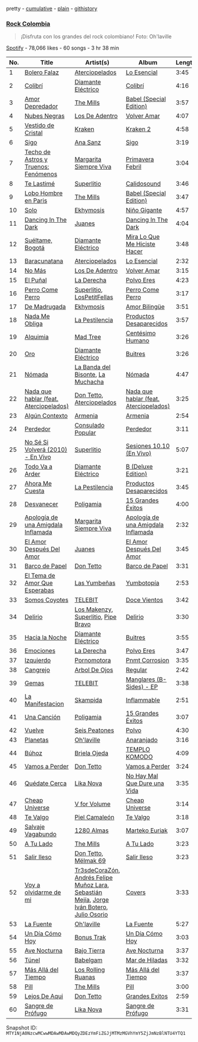 pretty - [cumulative](/playlists/cumulative/37i9dQZF1DX5inPtxPHiuS.md) - [plain](/playlists/plain/37i9dQZF1DX5inPtxPHiuS) - [githistory](https://github.githistory.xyz/mackorone/spotify-playlist-archive/blob/main/playlists/plain/37i9dQZF1DX5inPtxPHiuS)

### [Rock Colombia](https://open.spotify.com/playlist/37i9dQZF1DX5inPtxPHiuS)

> ¡Disfruta con los grandes del rock colombiano! Foto: Oh'laville

[Spotify](https://open.spotify.com/user/spotify) - 78,066 likes - 60 songs - 3 hr 38 min

| No. | Title | Artist(s) | Album | Length |
|---|---|---|---|---|
| 1 | [Bolero Falaz](https://open.spotify.com/track/6sayXgNAqCmfUAqGAxP4xA) | [Aterciopelados](https://open.spotify.com/artist/3MqjsWDLhq8SyY6N3PE8yW) | [Lo Esencial](https://open.spotify.com/album/1imzv4Lfobnw8htp6XHGvd) | 3:45 |
| 2 | [Colibrí](https://open.spotify.com/track/216H8CQbJTycq60Km6gPoJ) | [Diamante Eléctrico](https://open.spotify.com/artist/4VAZ6unMJx5upeWn0aFYuo) | [Colibrí](https://open.spotify.com/album/0yYCk0qyBlh48OuDK4NVbu) | 4:16 |
| 3 | [Amor Depredador](https://open.spotify.com/track/5mfaWeUAGR81onvg2m1kmZ) | [The Mills](https://open.spotify.com/artist/7fcGiQtR6dTLwpQzrWsiJn) | [Babel \(Special Edition\)](https://open.spotify.com/album/1qDJZqRsBuvynficMP9CqK) | 3:57 |
| 4 | [Nubes Negras](https://open.spotify.com/track/4cO7TlWSvphDKXlYQVi2bl) | [Los De Adentro](https://open.spotify.com/artist/282UIRNs6aprjrs0ynDn6v) | [Volver Amar](https://open.spotify.com/album/7lNxWPJ2lAiCVWE3iACqpW) | 4:07 |
| 5 | [Vestido de Cristal](https://open.spotify.com/track/5jpJjsuq52T2MYpmd6uxhK) | [Kraken](https://open.spotify.com/artist/02OR1V0L1ODy7dDlBLTOvx) | [Kraken 2](https://open.spotify.com/album/0KjjCwpJjH4y4U1GGmBLx0) | 4:58 |
| 6 | [Sigo](https://open.spotify.com/track/2D9fsqNw4aMABpchC5Once) | [Ana Sanz](https://open.spotify.com/artist/1wFieEqzZtcjkSIHtVk2YD) | [Sigo](https://open.spotify.com/album/0XcwHtwzFbnrXuX1CzhFKQ) | 3:19 |
| 7 | [Techo de Astros y Truenos: Fenómenos](https://open.spotify.com/track/4Bz2qeU43gmHUavvtLGOKP) | [Margarita Siempre Viva](https://open.spotify.com/artist/2XNJ1dXD5AjaHZTSM7qPlH) | [Primavera Febril](https://open.spotify.com/album/4YUGotNFarS1TGff1FkzeN) | 3:04 |
| 8 | [Te Lastimé](https://open.spotify.com/track/29ewalVPcrRF03aTtWvD9z) | [Superlitio](https://open.spotify.com/artist/2zipzOx6MIp5B8fmxR7bLB) | [Calidosound](https://open.spotify.com/album/02jSWAxa0OgylMZkHApDyj) | 3:46 |
| 9 | [Lobo Hombre en Paris](https://open.spotify.com/track/6wHbkqzDJqUsuXAzQgWH87) | [The Mills](https://open.spotify.com/artist/7fcGiQtR6dTLwpQzrWsiJn) | [Babel \(Special Edition\)](https://open.spotify.com/album/1qDJZqRsBuvynficMP9CqK) | 3:47 |
| 10 | [Solo](https://open.spotify.com/track/1YKizTW9cW02HAUdMgThf8) | [Ekhymosis](https://open.spotify.com/artist/4gOoiVWzfjPtXK3ohuEy0M) | [Niño Gigante](https://open.spotify.com/album/3ys3fHtdrDDjoWaS68k8jT) | 4:57 |
| 11 | [Dancing In The Dark](https://open.spotify.com/track/67AKmlZEFlxmiosbY9U5ea) | [Juanes](https://open.spotify.com/artist/0UWZUmn7sybxMCqrw9tGa7) | [Dancing In The Dark](https://open.spotify.com/album/4WHWtwgH3asVLjzPmd1Hc7) | 4:04 |
| 12 | [Suéltame, Bogotá](https://open.spotify.com/track/5J9ToBuIm9IqXea1zdwLgm) | [Diamante Eléctrico](https://open.spotify.com/artist/4VAZ6unMJx5upeWn0aFYuo) | [Mira Lo Que Me Hiciste Hacer](https://open.spotify.com/album/2qrp8qjS2WuKEoj6a9AiXe) | 3:48 |
| 13 | [Baracunatana](https://open.spotify.com/track/2dtYgxJAFZlf6RwbRijeIp) | [Aterciopelados](https://open.spotify.com/artist/3MqjsWDLhq8SyY6N3PE8yW) | [Lo Esencial](https://open.spotify.com/album/1imzv4Lfobnw8htp6XHGvd) | 2:32 |
| 14 | [No Más](https://open.spotify.com/track/3ObCX2lb4FlM1Rn9WUppst) | [Los De Adentro](https://open.spotify.com/artist/282UIRNs6aprjrs0ynDn6v) | [Volver Amar](https://open.spotify.com/album/7lNxWPJ2lAiCVWE3iACqpW) | 3:15 |
| 15 | [El Puñal](https://open.spotify.com/track/6cO3H592rPALlR3XoUG0P9) | [La Derecha](https://open.spotify.com/artist/7JNwRhdFj1nB8I1OKTHbCO) | [Polvo Eres](https://open.spotify.com/album/7HasLPPt3DSEI2CQENBMPQ) | 4:23 |
| 16 | [Perro Come Perro](https://open.spotify.com/track/6yFINQXuZLwCLgfHCtv2sv) | [Superlitio](https://open.spotify.com/artist/2zipzOx6MIp5B8fmxR7bLB), [LosPetitFellas](https://open.spotify.com/artist/0KuSKX95imv2ymBDqrixLv) | [Perro Come Perro](https://open.spotify.com/album/7Bww9cUgtmlbdXpkSWp67A) | 3:17 |
| 17 | [De Madrugada](https://open.spotify.com/track/2BTIyjyThg5vaXiWBh9Vxj) | [Ekhymosis](https://open.spotify.com/artist/4gOoiVWzfjPtXK3ohuEy0M) | [Amor Bilingüe](https://open.spotify.com/album/2r5lhBiWdmah14tIjGxDfg) | 3:51 |
| 18 | [Nada Me Obliga](https://open.spotify.com/track/1ZgffyEDYfzRqr54XQKuF4) | [La Pestilencia](https://open.spotify.com/artist/09N5SuYvKJPb6mX34qfeM3) | [Productos Desaparecidos](https://open.spotify.com/album/1JyFH6v4N1WNofSsCRcYiG) | 3:57 |
| 19 | [Alquimia](https://open.spotify.com/track/6EpYwPKXRSvbiEzQleo3Ex) | [Mad Tree](https://open.spotify.com/artist/7ozAaEiZsgJUvQ8TDm6X1h) | [Centésimo Humano](https://open.spotify.com/album/7t4Jq35hft0aD3CO5LnS9O) | 3:26 |
| 20 | [Oro](https://open.spotify.com/track/25kTcpm09oAgqvPWdREsw5) | [Diamante Eléctrico](https://open.spotify.com/artist/4VAZ6unMJx5upeWn0aFYuo) | [Buitres](https://open.spotify.com/album/0to2ICjzDMqXzRnuqdpyWL) | 3:26 |
| 21 | [Nómada](https://open.spotify.com/track/2J4drmgsDr6u7EP3DvyN9A) | [La Banda del Bisonte](https://open.spotify.com/artist/363z8t8XMXCozcLQorLiPD), [La Muchacha](https://open.spotify.com/artist/74IAICxWfYBsjabuEbKQXV) | [Nómada](https://open.spotify.com/album/4tUaCFfhnftL5Eg6li46K6) | 4:47 |
| 22 | [Nada que hablar \(feat\. Aterciopelados\)](https://open.spotify.com/track/7tHQZ9Wbb8dI4ldZBaKfaw) | [Don Tetto](https://open.spotify.com/artist/73yxxTCHbUjnQUifLtfbDL), [Aterciopelados](https://open.spotify.com/artist/3MqjsWDLhq8SyY6N3PE8yW) | [Nada que hablar \(feat\. Aterciopelados\)](https://open.spotify.com/album/3NJno867gz0ZuAy8td5pRm) | 3:25 |
| 23 | [Algún Contexto](https://open.spotify.com/track/3VthvpD7tsAm5lybsXWXX1) | [Armenia](https://open.spotify.com/artist/4FmrAtWfKHAIysakSpmatx) | [Armenia](https://open.spotify.com/album/4tT3ltCmgXpxtVuYTWN1bm) | 2:54 |
| 24 | [Perdedor](https://open.spotify.com/track/5ar5amjRsCkf0Q83SDIpMl) | [Consulado Popular](https://open.spotify.com/artist/7A8fPSWDyJhjCtzHWhprQR) | [Perdedor](https://open.spotify.com/album/4LlHGstQq3kGoD76eJ6gaB) | 3:11 |
| 25 | [No Sé Si Volverá \(2010\) \- En Vivo](https://open.spotify.com/track/4McZzvdbv5LiiCTab7ZfjV) | [Superlitio](https://open.spotify.com/artist/2zipzOx6MIp5B8fmxR7bLB) | [Sesiones 10.10 \(En Vivo\)](https://open.spotify.com/album/39RUjOR8bOAvdCqlRRqQf4) | 5:07 |
| 26 | [Todo Va a Arder](https://open.spotify.com/track/00cMA5Xuinekqx8ui1Eixy) | [Diamante Eléctrico](https://open.spotify.com/artist/4VAZ6unMJx5upeWn0aFYuo) | [B \(Deluxe Edition\)](https://open.spotify.com/album/44TWj8mzWLC1KrlGQ7asNY) | 3:21 |
| 27 | [Ahora Me Cuesta](https://open.spotify.com/track/3kpmzwSyKbVhGxu6Rvme0L) | [La Pestilencia](https://open.spotify.com/artist/09N5SuYvKJPb6mX34qfeM3) | [Productos Desaparecidos](https://open.spotify.com/album/1JyFH6v4N1WNofSsCRcYiG) | 3:45 |
| 28 | [Desvanecer](https://open.spotify.com/track/1M0OhNeH1RFJdam3cAVvQL) | [Poligamia](https://open.spotify.com/artist/3l8MpG7CL6zqYDBhbcNG1O) | [15 Grandes Éxitos](https://open.spotify.com/album/0BKbOvXdF2QVXNwX63Iwbk) | 4:00 |
| 29 | [Apología de una Amigdala Inflamada](https://open.spotify.com/track/34sNFlKyNs9IjmdUttxtWA) | [Margarita Siempre Viva](https://open.spotify.com/artist/2XNJ1dXD5AjaHZTSM7qPlH) | [Apología de una Amigdala Inflamada](https://open.spotify.com/album/5LEInPf0wx6Z0zvKkI72PQ) | 2:32 |
| 30 | [El Amor Después Del Amor](https://open.spotify.com/track/0hqlx9C514EqYJ3OUIgNW1) | [Juanes](https://open.spotify.com/artist/0UWZUmn7sybxMCqrw9tGa7) | [El Amor Después Del Amor](https://open.spotify.com/album/7CLnc7ghDp9nX6zJy3Q7e6) | 3:45 |
| 31 | [Barco de Papel](https://open.spotify.com/track/1ufmRhXT4AWHwSGak3ZO9T) | [Don Tetto](https://open.spotify.com/artist/73yxxTCHbUjnQUifLtfbDL) | [Barco de Papel](https://open.spotify.com/album/2GQgIRVZ3XkqyiZKxHBDZP) | 3:31 |
| 32 | [El Tema de Amor Que Esperabas](https://open.spotify.com/track/7J4Ax9xslsyY7aw8ku7I6j) | [Las Yumbeñas](https://open.spotify.com/artist/2S1RZNDZE0W1pt57ytr1dh) | [Yumbotopía](https://open.spotify.com/album/05ySquwyP7g6JTiRzJKQc1) | 2:53 |
| 33 | [Somos Coyotes](https://open.spotify.com/track/0RGuPZmtJxMblQwZIvcNsQ) | [TELEBIT](https://open.spotify.com/artist/1IppeXcGxXcEec0znuY7bI) | [Doce Vientos](https://open.spotify.com/album/7iJkzoo9QSgy0nW13uIohq) | 3:42 |
| 34 | [Delirio](https://open.spotify.com/track/4iT2KQFHJHqbyOktqLkI23) | [Los Makenzy](https://open.spotify.com/artist/2H4hhmZnat1J12EI1u4N0s), [Superlitio](https://open.spotify.com/artist/2zipzOx6MIp5B8fmxR7bLB), [Pipe Bravo](https://open.spotify.com/artist/1jQdrJgtbeqURoJDNUtQaq) | [Delirio](https://open.spotify.com/album/35nk59oHxNe8wQkGiDyAMI) | 3:30 |
| 35 | [Hacia la Noche](https://open.spotify.com/track/5hYUEq039TJgnaft2WljmT) | [Diamante Eléctrico](https://open.spotify.com/artist/4VAZ6unMJx5upeWn0aFYuo) | [Buitres](https://open.spotify.com/album/0to2ICjzDMqXzRnuqdpyWL) | 3:55 |
| 36 | [Emociones](https://open.spotify.com/track/1yDCUaF1tojw8WjZUpY0Lp) | [La Derecha](https://open.spotify.com/artist/7JNwRhdFj1nB8I1OKTHbCO) | [Polvo Eres](https://open.spotify.com/album/7HasLPPt3DSEI2CQENBMPQ) | 3:47 |
| 37 | [Izquierdo](https://open.spotify.com/track/4aaMXe35v7KRZN0OjIq7Tq) | [Pornomotora](https://open.spotify.com/artist/14SXRis11vJfEIdzqqV6a5) | [Pnmt Corrosion](https://open.spotify.com/album/0xOHxNbGBa4EwxHddofv96) | 3:35 |
| 38 | [Cangrejo](https://open.spotify.com/track/7aeuKL6jqMwBsDLAUumw8n) | [Arbol De Ojos](https://open.spotify.com/artist/0Of5C76gJn3CBJ4xxkUTs9) | [Regular](https://open.spotify.com/album/3iEhnVbah8jQdHjkW6klrZ) | 2:42 |
| 39 | [Gemas](https://open.spotify.com/track/2mBvyVRiv8hJBsSmZTNE8X) | [TELEBIT](https://open.spotify.com/artist/1IppeXcGxXcEec0znuY7bI) | [Manglares \(B\-Sides\) \- EP](https://open.spotify.com/album/7kug1J54BtHHJ8iJXagHnE) | 3:38 |
| 40 | [La Manifestacion](https://open.spotify.com/track/1eQ9gQAcNDVSNqVHREotR9) | [Skampida](https://open.spotify.com/artist/2gFTHPd5iboV0IvQgsATno) | [Inflammable](https://open.spotify.com/album/4jaLhhO7r5c920fcAaW0Al) | 2:51 |
| 41 | [Una Canción](https://open.spotify.com/track/1X5Hcf0u95e76eqv10NbiA) | [Poligamia](https://open.spotify.com/artist/3l8MpG7CL6zqYDBhbcNG1O) | [15 Grandes Éxitos](https://open.spotify.com/album/0BKbOvXdF2QVXNwX63Iwbk) | 3:07 |
| 42 | [Vuelve](https://open.spotify.com/track/0O8Hjr6LlqMVQSRE6tuSNL) | [Seis Peatones](https://open.spotify.com/artist/3ttS9nRJO3PdwxRlMKmFGh) | [Polvo](https://open.spotify.com/album/04hrxeWIyytJq6HtLXVDZL) | 4:30 |
| 43 | [Planetas](https://open.spotify.com/track/3OAr3wALlfcBz88S1oyu0z) | [Oh'laville](https://open.spotify.com/artist/5uDxyttOUh6KJic2MFbwQ7) | [Anaranjado](https://open.spotify.com/album/6pgtJt1lDEZmoOC2fhgD0Y) | 3:16 |
| 44 | [Búhoz](https://open.spotify.com/track/6cKUV1Aw08ybpV3FM0mDh5) | [Briela Ojeda](https://open.spotify.com/artist/1MbehwcqhGMlU79kDBYOxo) | [TEMPLO KOMODO](https://open.spotify.com/album/0ju8Ri6jnaQllxgAnkoPXA) | 4:09 |
| 45 | [Vamos a Perder](https://open.spotify.com/track/3o4giwIgVuN4fxckDQhz02) | [Don Tetto](https://open.spotify.com/artist/73yxxTCHbUjnQUifLtfbDL) | [Vamos a Perder](https://open.spotify.com/album/7DwxRF00M4AGQTW4gIWjdp) | 3:24 |
| 46 | [Quédate Cerca](https://open.spotify.com/track/7LRXAR7DVFB3cB95uqSJcQ) | [Lika Nova](https://open.spotify.com/artist/7MXtSubvSLMgfnnVkJrKoy) | [No Hay Mal Que Dure una Vida](https://open.spotify.com/album/6vz0U3riunxqTjYYQgOnu2) | 3:35 |
| 47 | [Cheap Universe](https://open.spotify.com/track/2FnFyaDiJ5urwJHA0ENvZJ) | [V for Volume](https://open.spotify.com/artist/2Sgo9dXRK6VKbAAMhmb3Zz) | [Cheap Universe](https://open.spotify.com/album/6pfD8h8RpX8EZPPxb4WsNE) | 3:14 |
| 48 | [Te Valgo](https://open.spotify.com/track/6ZaupuaHRssvSlkz9NrD4p) | [Piel Camaleón](https://open.spotify.com/artist/1cfJThcgMhg9IU5kYVhUbq) | [Te Valgo](https://open.spotify.com/album/3kmz323e83bfjWbXuRVcAk) | 3:18 |
| 49 | [Salvaje Vagabundo](https://open.spotify.com/track/0gOvLUA0IHMUiDFPPINFnr) | [1280 Almas](https://open.spotify.com/artist/5skZhjSLizA2G1bJQp2iNM) | [Marteko Euriak](https://open.spotify.com/album/6FD2WgISjrdvvr7XSjKgYT) | 3:07 |
| 50 | [A Tu Lado](https://open.spotify.com/track/4Yx4NDik0QW3hpKXTMOQNw) | [The Mills](https://open.spotify.com/artist/7fcGiQtR6dTLwpQzrWsiJn) | [A Tu Lado](https://open.spotify.com/album/603lFzzUSI0yVjfQxlpXN2) | 3:23 |
| 51 | [Salir Ileso](https://open.spotify.com/track/4iG7vsYRFNlDMaH69fuETH) | [Don Tetto](https://open.spotify.com/artist/73yxxTCHbUjnQUifLtfbDL), [Mëlmak 69](https://open.spotify.com/artist/4vvDpSyIco1oUkGqhJxWX8) | [Salir Ileso](https://open.spotify.com/album/7BYksiPvBb4HVobCBJqqWK) | 3:23 |
| 52 | [Voy a olvidarme de mi](https://open.spotify.com/track/2AklN5bNjuVAg3U3bKZ0Dk) | [Tr3sdeCoraZón](https://open.spotify.com/artist/1KSBih5CRHtXP3yb8GSn0M), [Andrés Felipe Muñoz Lara](https://open.spotify.com/artist/70k6TbiV5FfziomRQvHrX7), [Sebastián Mejía](https://open.spotify.com/artist/2GcxW1f5KFCz3Rgc3OSAZS), [Jorge Iván Botero](https://open.spotify.com/artist/1rcnDmNR0ajpqHOrnNmsKO), [Julio Osorio](https://open.spotify.com/artist/1fcdwrNb20Yjm5P4kgnxsB) | [Covers](https://open.spotify.com/album/2ETz2y2dJ7bD7XfXXUaKjq) | 3:33 |
| 53 | [La Fuente](https://open.spotify.com/track/2c6niSBI2M7gqVK1tWwEhu) | [Oh'laville](https://open.spotify.com/artist/5uDxyttOUh6KJic2MFbwQ7) | [La Fuente](https://open.spotify.com/album/0oMlRNLt7gEZrftInylnmT) | 5:27 |
| 54 | [Un Día Cómo Hoy](https://open.spotify.com/track/5BbV0srUESAQv3hFIWGdPM) | [Bonus Trak](https://open.spotify.com/artist/3v68dDHJPpjDZ3sJDNsqQP) | [Un Día Cómo Hoy](https://open.spotify.com/album/01SzUo0Zb1Xsa4mLOhnIXl) | 3:03 |
| 55 | [Ave Nocturna](https://open.spotify.com/track/7Hnw7DhlqhfdywAqjNDXy5) | [Bajo Tierra](https://open.spotify.com/artist/3QyEoyQFrPTPxE01tTxjNm) | [Ave Nocturna](https://open.spotify.com/album/7kwFVg9z4gRPmmz8z5TZIH) | 3:37 |
| 56 | [Túnel](https://open.spotify.com/track/5geCse4zvXqjXBoobaLuRH) | [Babelgam](https://open.spotify.com/artist/7ETpd7f5DgstJtQIuPqlQM) | [Mar de Hiladas](https://open.spotify.com/album/2UPr9Ibhpn9ac91BwqQbku) | 3:32 |
| 57 | [Más Allá del Tiempo](https://open.spotify.com/track/4YgKvNZkRFu7jcB36DsIO5) | [Los Rolling Ruanas](https://open.spotify.com/artist/1XPFAsXCMflKBKZuNIkru3) | [Más Allá del Tiempo](https://open.spotify.com/album/2R2RPZT6Tor9gDv5hOFw8m) | 3:37 |
| 58 | [Pill](https://open.spotify.com/track/4OFNNqUrrX7WnjUNGk4MpD) | [The Mills](https://open.spotify.com/artist/7fcGiQtR6dTLwpQzrWsiJn) | [Pill](https://open.spotify.com/album/1xcILaWt6tBBVmLFCqDAag) | 3:00 |
| 59 | [Lejos De Aqui](https://open.spotify.com/track/6nifdAaB5BMc69bzSbLYtV) | [Don Tetto](https://open.spotify.com/artist/73yxxTCHbUjnQUifLtfbDL) | [Grandes Exitos](https://open.spotify.com/album/7y8YhSMVq5hKIfbb3LdaaW) | 2:59 |
| 60 | [Sangre de Prófugo](https://open.spotify.com/track/1r7yQwhdxRWhRWKh8OkmsE) | [Lika Nova](https://open.spotify.com/artist/7MXtSubvSLMgfnnVkJrKoy) | [Sangre de Prófugo](https://open.spotify.com/album/3GUih0xpe5DyYkX9fS2lec) | 3:31 |

Snapshot ID: `MTY1NjA0NzcwMCwwMDAwMDAwMDQyZDEzYmFiZGJjMTMzMGVhYmY5ZjJmNzBlNTU4YTQ1`
